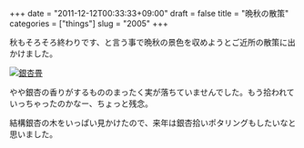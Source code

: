 +++
date = "2011-12-12T00:33:33+09:00"
draft = false
title = "晩秋の散策"
categories = ["things"]
slug = "2005"
+++

<p>秋もそろそろ終わりです、と言う事で晩秋の景色を収めようとご近所の散策に出かけました。</p>
<p><a title="View '銀杏畳' on Flickr.com" href="https://www.flickr.com/photos/30749043@N07/6490917011"><img style="display: block; margin-left: auto; margin-right: auto;" title="銀杏畳" src="https://farm8.static.flickr.com/7016/6490917011_2b77020e5d.jpg" border="0" alt="銀杏畳" /></a></p>
<p>やや銀杏の香りがするもののまったく実が落ちていませんでした。もう拾われていっちゃったのかなー、ちょっと残念。</p>
<p>結構銀杏の木をいっぱい見かけたので、来年は銀杏拾いポタリングもしたいなと思いました。</p>
<p> </p>
